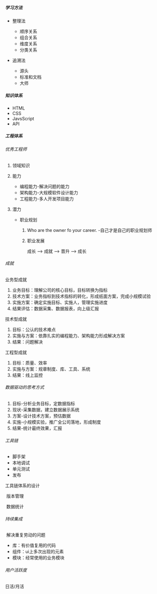 ##### 学习方法

- 整理法

  - 顺序关系
  - 组合关系
  - 维度关系
  - 分类关系

- 追溯法

  - 源头
  - 标准和文档
  - 大师

##### 知识体系

- HTML
- CSS
- JavsScript
- API

##### 工程体系

###### 优秀工程师

1. 领域知识

2. 能力

   - 编程能力-解决问题的能力
   - 架构能力-大规模软件设计能力
   - 工程能力-多人开发项目能力

3. 潜力

   - 职业规划

     1. Who are the owner fo your career. -自己才是自己的职业规划师

     2. 职业发展

        成长 -->  成就 --> 晋升 --> 成长

###### 成就

业务型成就

1. 业务目标：理解公司的核心目标，目标转换为指标
2. 技术方案：业务指标到技术指标的转化，形成纸面方案，完成小规模试验
3. 实施方案：确定实施目标、实施人，管理实施进度
4. 结果评估：数据采集、数据报表，向上级汇报

技术型成就

1. 目标：公认的技术难点
2. 实施与方案：依靠扎实的编程能力、架构能力形成解决方案
3. 结果：问题解决

工程型成就

1. 目标：质量、效率
2. 实施与方案：规章制度、库、工具、系统
3. 结果：线上监控

###### 数据驱动的思考方式

1. 目标-分析业务目标，定数据指标
2. 现状-采集数据，建立数据展示系统
3. 方案-设计技术方案，预估数据
4. 实施-小规模实验，推广全公司落地，形成制度
5. 结果-统计最终效果，汇报

###### 工具链

- 脚手架
- 本地调试
- 单元测试
- 发布

工具链体系的设计

​	版本管理

​	数据统计

###### 持续集成

​	解决重复劳动的问题

- 库：有价值复用的代码
- 组件：ui上多次出现的元素
- 模块：经常使用的业务模块

###### 用户活跃度

日活/月活